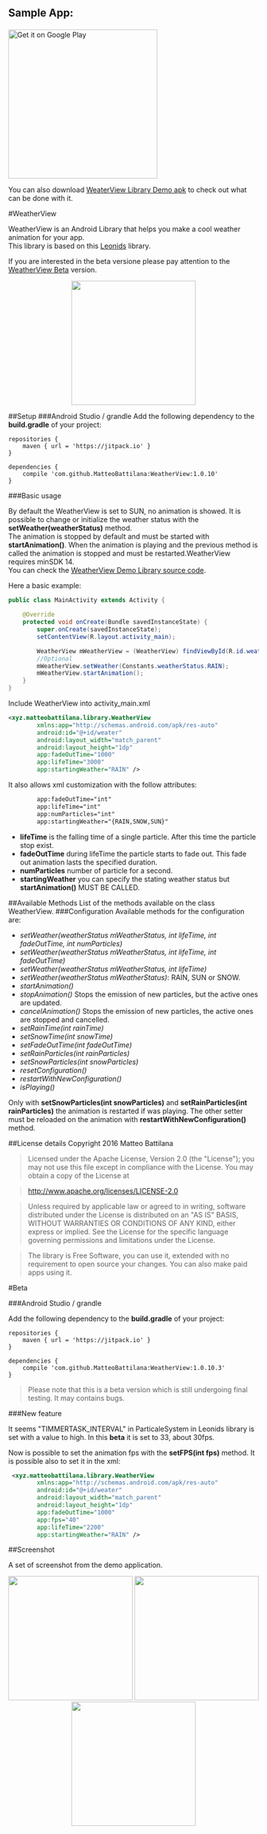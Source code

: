 ## <p>Sample App:</p>
<a href="https://play.google.com/store/apps/details?id=xyz.matteobattilana.weatherview"><img alt="Get it on Google Play" src="https://play.google.com/intl/en_us/badges/images/apps/en-play-badge-border.png" width="300" /></a>


You can also download <a href="https://github.com/MatteoBattilana/WeatherView/raw/master/app/app-release.apk">WeaterView Library Demo apk</a> to check out what can be done with it.

#WeatherView

WeatherView is an Android Library that helps you make a cool weather animation for your app.<br/>
This library is based on this <a href="https://github.com/plattysoft/Leonids">Leonids</a> library.

If you are interested in the beta versione please pay attention to the  [WeatherView Beta](#beta) version.


<div  align="center" width="100%">
<img src="https://github.com/MatteoBattilana/WeatherView/blob/master/Screenshot/home.gif" width="250"/>
</div>


##Setup
###Android Studio / grandle
Add the following dependency to the **build.gradle** of your project:

``` 
repositories {
	maven { url = 'https://jitpack.io' }
}

dependencies {
	compile 'com.github.MatteoBattilana:WeatherView:1.0.10'
}
```

###Basic usage

By default the WeatherView is set to SUN, no animation is showed.
It is possible to change or initialize the weather status with the **setWeather(weatherStatus)** method.<br/>
The animation is stopped by default and must be started with **startAnimation()**. When the animation is playing and the previous method is called the animation is stopped and must be restarted.WeatherView requires minSDK 14.
<br/>
You can check the <a href="https://github.com/MatteoBattilana/WeatherView/tree/master/app/">WeatherView Demo Library source code</a>.

Here a basic example:
``` Java
public class MainActivity extends Activity {

    @Override
    protected void onCreate(Bundle savedInstanceState) {
        super.onCreate(savedInstanceState);
        setContentView(R.layout.activity_main);

        WeatherView mWeatherView = (WeatherView) findViewById(R.id.weather);
        //Optional
        mWeatherView.setWeather(Constants.weatherStatus.RAIN);
        mWeatherView.startAnimation();
    }
}
```

Include WeatherView into activity_main.xml
``` Xml
<xyz.matteobattilana.library.WeatherView
        xmlns:app="http://schemas.android.com/apk/res-auto"
        android:id="@+id/weater"
        android:layout_width="match_parent"
        android:layout_height="1dp"
        app:fadeOutTime="1000"
        app:lifeTime="3000"
        app:startingWeather="RAIN" />
```


It also allows xml customization with the follow attributes:

``` Xml
		app:fadeOutTime="int"
        app:lifeTime="int"
		app:numParticles="int"
        app:startingWeather="{RAIN,SNOW,SUN}"
```

* **lifeTime** is the falling time of a single particle. After this time the particle stop exist.
* **fadeOutTime** during lifeTime the particle starts to fade out. This fade out animation lasts the specified duration.
* **numParticles** number of particle for a second.
* **startingWeather** you can specify the stating weather status but **startAnimation()** MUST BE CALLED.

##Available Methods
List of the methods available on the class WeatherView.
###Configuration
Available methods for the configuration are:
* *setWeather(weatherStatus mWeatherStatus, int lifeTime, int fadeOutTime, int numParticles)*
* *setWeather(weatherStatus mWeatherStatus, int lifeTime, int fadeOutTime)*
* *setWeather(weatherStatus mWeatherStatus, int lifeTime)*
* *setWeather(weatherStatus mWeatherStatus)*: RAIN, SUN or SNOW.
* *startAnimation()*
* *stopAnimation()* Stops the emission of new particles, but the active ones are updated.
* *cancelAnimation()* Stops the emission of new particles, the active ones are stopped and cancelled.
* *setRainTime(int rainTime)*
* *setSnowTime(int snowTime)*
* *setFadeOutTime(int fadeOutTime)*
* *setRainParticles(int rainParticles)*
* *setSnowParticles(int snowParticles)*
* *resetConfiguration()*
* *restartWithNewConfiguration()*
* *isPlaying()*

Only with **setSnowParticles(int snowParticles)** and **setRainParticles(int rainParticles)** the animation is restarted if was playing.
The other setter must be reloaded on the animation with **restartWithNewConfiguration()** method.

##License details
Copyright 2016 Matteo Battilana
   > Licensed under the Apache License, Version 2.0 (the "License");
   you may not use this file except in compliance with the License.
   You may obtain a copy of the License at

  > http://www.apache.org/licenses/LICENSE-2.0

  > Unless required by applicable law or agreed to in writing, software
   distributed under the License is distributed on an "AS IS" BASIS,
   WITHOUT WARRANTIES OR CONDITIONS OF ANY KIND, either express or implied.
   See the License for the specific language governing permissions and
   limitations under the License.


> The library is Free Software, you can use it, extended with no requirement to open source your changes. You can also make paid apps using it.

#Beta

###Android Studio / grandle

Add the following dependency to the **build.gradle** of your project:

``` 
repositories {
    maven { url = 'https://jitpack.io' }
}

dependencies {
    compile 'com.github.MatteoBattilana:WeatherView:1.0.10.3'
}
```

> Please note that this is a beta version which is
still undergoing final testing. It may contains bugs.

###New feature

It seems "TIMMERTASK_INTERVAL" in ParticaleSystem in Leonids library is set with a value to high. In this **beta** it is set to 33, about 30fps.

Now is possible to set the animation fps with the **setFPS(int fps)** method. It is possible also to set it in the xml:

``` Xml
 <xyz.matteobattilana.library.WeatherView
 		xmlns:app="http://schemas.android.com/apk/res-auto"
        android:id="@+id/weater"
        android:layout_width="match_parent"
        android:layout_height="1dp"
        app:fadeOutTime="1000"
        app:fps="40"
        app:lifeTime="2200"
        app:startingWeather="RAIN" />
```


##Screenshot

A set of screenshot from the demo application.

<div  align="center" width="100%">
<img src="https://github.com/MatteoBattilana/WeatherView/blob/master/Screenshot/device-2016-10-15-152953.png" width="250">
<img src="https://github.com/MatteoBattilana/WeatherView/blob/master/Screenshot/device-2016-10-15-153044.png" width="250">
<img src="https://github.com/MatteoBattilana/WeatherView/blob/master/Screenshot/device-2016-10-15-153100.png" width="250">
</div>
